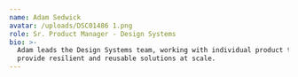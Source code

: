```yaml
---
name: Adam Sedwick
avatar: /uploads/DSC01486 1.png
role: Sr. Product Manager - Design Systems
bio: >-
  Adam leads the Design Systems team, working with individual product teams to
  provide resilient and reusable solutions at scale.
---
```


